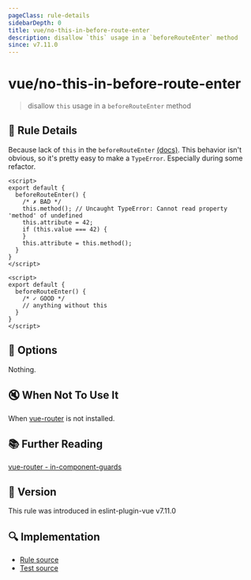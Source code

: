 ```yaml
---
pageClass: rule-details
sidebarDepth: 0
title: vue/no-this-in-before-route-enter
description: disallow `this` usage in a `beforeRouteEnter` method
since: v7.11.0
---
```


# vue/no-this-in-before-route-enter

> disallow `this` usage in a `beforeRouteEnter` method

## :book: Rule Details

Because lack of `this` in the `beforeRouteEnter` [(docs)](https://router.vuejs.org/guide/advanced/navigation-guards.html#in-component-guards). This behavior isn't obvious, so it's pretty easy to make a `TypeError`. Especially during some refactor.

<eslint-code-block :rules="{'vue/no-this-in-before-route-enter': ['error']}">

```vue
<script>
export default {
  beforeRouteEnter() {
    /* ✗ BAD */
    this.method(); // Uncaught TypeError: Cannot read property 'method' of undefined
    this.attribute = 42;
    if (this.value === 42) {
    }
    this.attribute = this.method();
  }
}
</script>
```

</eslint-code-block>

<eslint-code-block :rules="{'vue/no-this-in-before-route-enter': ['error']}">

```vue
<script>
export default {
  beforeRouteEnter() {
    /* ✓ GOOD */
    // anything without this
  }
}
</script>
```

</eslint-code-block>

## :wrench: Options

Nothing.

## :mute: When Not To Use It

When [vue-router](https://router.vuejs.org/) is not installed.

## :books: Further Reading

[vue-router - in-component-guards](https://router.vuejs.org/guide/advanced/navigation-guards.html#in-component-guards)

## :rocket: Version

This rule was introduced in eslint-plugin-vue v7.11.0

## :mag: Implementation

- [Rule source](https://github.com/vuejs/eslint-plugin-vue/blob/master/lib/rules/no-this-in-before-route-enter.js)
- [Test source](https://github.com/vuejs/eslint-plugin-vue/blob/master/tests/lib/rules/no-this-in-before-route-enter.js)
